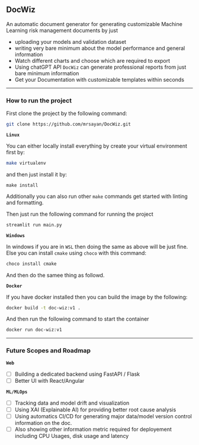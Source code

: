 ## **DocWiz** 

An automatic document generator for generating customizable Machine Learning risk management documents by just 

- uploading your models and validation dataset 
- writing very bare minimum about the model performance and general information
- Watch different charts and choose which are required to export 
- Using chatGPT API `DocWiz` can generate professional reports from just bare minimum information 
- Get your Documentation with customizable templates within seconds 

-----
 
### **How to run the project** 

First clone the project by the following command:
```bash 
git clone https://github.com/mrsayan/DocWiz.git
```

**`Linux`** 

You can either locally install everything by create your virtual environment first by:

```bash 
make virtualenv
```
and then just install it by:
```
make install 
```
Additionally you can also run other `make` commands get started with linting and formatting.

Then just run the following command for running the project

```bash 
streamlit run main.py 
```

**`Windows`**

In windows if you are in `WSL` then doing the same as above will be just fine. Else you can install `cmake` using `choco` with this command:

```bash
choco install cmake
```

And then do the samee thing as followd. 

**`Docker`** 

If you have docker installed then you can build the image by the following: 

```bash 
docker build -t doc-wiz:v1 . 
```

And then run the following command to start the container 

```bash
docker run doc-wiz:v1
```

---- 


### **Future Scopes and Roadmap**

**`Web`**

- [ ] Building a dedicated backend using FastAPI / Flask 
- [ ] Better UI with React/Angular 

**`ML/MLOps`**

- [ ] Tracking data and model drift and visualization 
- [ ] Using XAI (Explainable AI) for providing better root cause analysis 
- [ ] Using automatics CI/CD for generating major data/model version control information on the doc. 
- [ ] Also showing other information metric required for deployement including CPU Usages, disk usage and latency 